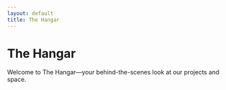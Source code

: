 ```yaml
---
layout: default
title: The Hangar
---
```


# The Hangar

Welcome to The Hangar—your behind-the-scenes look at our projects and space.
